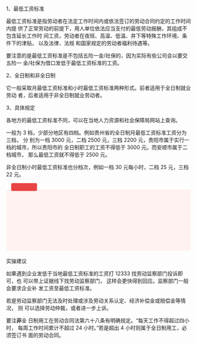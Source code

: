 1、最低工资标准

最低工资标准是指劳动者在法定工作时间内或依法签订的劳动合同约定的工作时间内提 供了正常劳动的前提下，用人单位依法应当支付的最低劳动报酬，其组成不包含延长工作时 间工资，劳动者在夜班、高温、低温、井下等特殊工作环境、条件下的津贴， 以及法律、法规 和国家规定的劳动者福利待遇等。

要注意的是最低工资标准是不包括五险一金/社保的，因为实际有些公司会以要交五险一 金/社保为借口发低于最低工资标准的工资。

2、全日制和非全日制

它一般采取月最低工资标准和小时最低工资标准两种形式。前者适用于全日制就业劳动 者，后者适用于非全日制就业劳动者。

3、具体规定

各地方的最低工资标准不同，可以在当地人力资源和社会保障局网站上查询。

一般为 3 档，少部分地区有四档。例如贵州省的全日制月最低工资标准工资分为三档， 分 别为一档 3000 元，二档 2500 元，三档 2200 元，贵阳市属于实行一档的城市，所以贵阳市的 全日制职工的工资不得低于 3000 元。而安顺市属于二档城市， 那么最低工资就不得低于 2500 元。

非全日制小时最低工资标准也分档次，例如一档 30 元每小时，二档 25 元，三档 22 元。

![](</@img/img_ 507.png>)

实操建议

如果遇到企业发低于当地最低工资标准的工资打 12333 找劳动监察部门投诉即可，也 可以带上证据线下找劳动监察部门， 这样会更快得到回应。监察部门一般会要求企业补 发工资至最低工资标准。

若是劳动监察部门无法及时处理或涉及劳动关系认定、经济补偿金或赔偿金等情况， 则 可以选择劳动仲裁，或者进一步上诉。

要注**非**全 日制用工在劳动合同法第六十八条有明确规定。“每天工作不得超过四小时， 每周工作时间累计不超过 24 小时。”若是超出 4 小时则属于全日制用工，必须签订书 面的劳动合同。